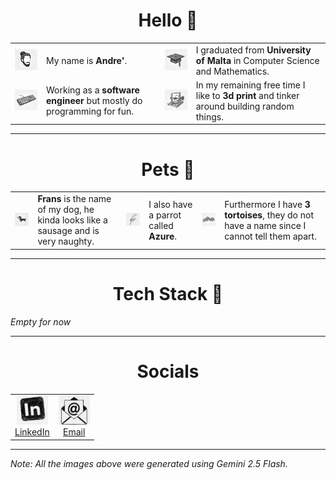 <h1 align="center">Hello  👋</h1>


<table>
  <tr>
    <td align="left" valign="middle">
      <img src="./priv/images/me.jpg" alt="me" width="150">
    </td>
    <td align="left" valign="middle">
      My name is <b>Andre'</b>.
    </td>
    <td align="left" valign="middle">
      <img src="./priv/images/graduation-cap.png" alt="graduation-cap" width="150">
    </td>
    <td align="left" valign="middle">
      I graduated from <b>University of Malta</b> in Computer Science and Mathematics.
    </td>
  </tr>
  <tr>
    <td align="left" valign="middle">
      <img src="./priv/images/keyboard.png" alt="keyboard" width="150">
    </td>
    <td align="left" valign="middle">
      Working as a <b>software engineer</b> but mostly do programming for fun.
    </td>
    <td align="left" valign="middle">
      <img src="./priv/images/3d-printer.png" alt="3d-printer" width="150">
    </td>
    <td align="left" valign="middle">
      In my remaining free time I like to <b>3d print</b> and tinker around building random things.
    </td>
  </tr>
</table>

---

<h1 align="center">Pets  🐾</h1>

<table>
  <tr>
    <td align="left" valign="middle">
      <img src="./priv/images/frans.png" alt="frans" width="150">
    </td>
    <td align="left" valign="middle">
      <b>Frans</b> is the name of my dog, he kinda looks like a sausage and is very naughty.
    </td>
    <td align="left" valign="middle">
      <img src="./priv/images/parrot.png" alt="parrot" width="150">
    </td>
    <td align="left" valign="middle">
      I also have a parrot called <b>Azure</b>.
    </td>
    <td align="left" valign="middle">
      <img src="./priv/images/tortoises.png" alt="tortoises" width="150">
    </td>
    <td align="left" valign="middle">
      Furthermore I have <b>3 tortoises</b>, they do not have a name since I cannot tell them apart.
    </td>
  </tr>
</table>

---

<h1 align="center">Tech Stack 🧰</h1>

*Empty for now*

---

<h1 align="center">Socials</h1>
<table align="center">
  <tr>
    <td align="center" valign="middle">
      <a href="https://www.linkedin.com/in/vellaandre"><img src="./priv/images/socials/linkedin.jpg" alt="linkedin" width="50"><br>LinkedIn</a>
    </td>
    <td align="center" valign="middle">
      <a href="mailto:andimongh@proton.me"><img src="./priv/images/socials/email.jpg" alt="email" width="50"><br>Email</a>
    </td>
  </tr>
</table>

---

*Note: All the images above were generated using Gemini 2.5 Flash.*
